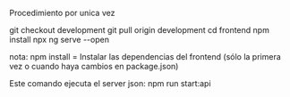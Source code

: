 Procedimiento por unica vez

git checkout development
git pull origin development
cd frontend
npm install
npx ng serve --open


nota: npm install = Instalar las dependencias del frontend (sólo la primera vez o cuando haya cambios en package.json)



Este comando ejecuta el server json:
npm run start:api